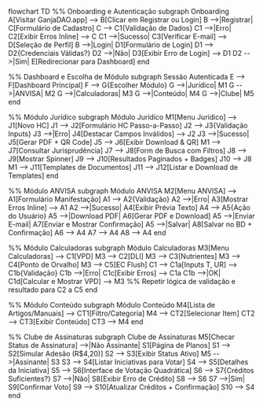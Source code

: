 flowchart TD
  %% Onboarding e Autenticação
  subgraph Onboarding
    A[Visitar GanjaDAO.app] --> B[Clicar em Registrar ou Login]
    B -->|Registrar| C[Formulário de Cadastro]
    C --> C1{Validação de Dados}
    C1 -->|Erro| C2[Exibir Erros Inline] --> C
    C1 -->|Sucesso| C3[Verificar E-mail] --> D[Seleção de Perfil]
    B -->|Login| D1[Formulário de Login]
    D1 --> D2{Credenciais Válidas?}
    D2 -->|Não| D3[Exibir Erro de Login] --> D1
    D2 -->|Sim| E[Redirecionar para Dashboard]
  end

  %% Dashboard e Escolha de Módulo
  subgraph Sessão Autenticada
    E --> F[Dashboard Principal]
    F --> G{Escolher Módulo}
    G -->|Jurídico| M1
    G -->|ANVISA| M2
    G -->|Calculadoras| M3
    G -->|Conteúdo| M4
    G -->|Clube| M5
  end

  %% Módulo Jurídico
  subgraph Módulo Jurídico
    M1[Menu Jurídico] --> J1[Novo HC]
    J1 --> J2[Formulário HC Passo-a-Passo]
    J2 --> J3{Validação Inputs}
    J3 -->|Erro| J4[Destacar Campos Inválidos] --> J2
    J3 -->|Sucesso| J5[Gerar PDF + QR Code]
    J5 --> J6[Exibir Download & QR]
    M1 --> J7[Consultar Jurisprudência]
    J7 --> J8[Form de Busca com Filtros]
    J8 --> J9[Mostrar Spinner]
    J9 --> J10[Resultados Paginados + Badges]
    J10 --> J8
    M1 --> J11[Templates de Documentos]
    J11 --> J12[Listar e Download de Templates]
  end

  %% Módulo ANVISA
  subgraph Módulo ANVISA
    M2[Menu ANVISA] --> A1[Formulário Manifestação]
    A1 --> A2{Validação}
    A2 -->|Erro| A3[Mostrar Erros Inline] --> A1
    A2 -->|Sucesso| A4[Exibir Prévia Texto]
    A4 --> A5{Ação do Usuário}
    A5 -->|Download PDF| A6[Gerar PDF e Download]
    A5 -->|Enviar E-mail| A7[Enviar e Mostrar Confirmação]
    A5 -->|Salvar| A8[Salvar no BD + Confirmação]
    A6 --> A4
    A7 --> A4
    A8 --> A4
  end

  %% Módulo Calculadoras
  subgraph Módulo Calculadoras
    M3[Menu Calculadoras] --> C1[VPD]
    M3 --> C2[DLI]
    M3 --> C3[Nutrientes]
    M3 --> C4[Ponto de Orvalho]
    M3 --> C5[EC Flush]
    C1 --> C1a[Inputs T, UR] --> C1b{Validação}
    C1b -->|Erro| C1c[Exibir Erros] --> C1a
    C1b -->|OK| C1d[Calcular e Mostrar VPD] --> M3
    %% Repetir lógica de validação e resultado para C2 a C5
  end

  %% Módulo Conteúdo
  subgraph Módulo Conteúdo
    M4[Lista de Artigos/Manuais] --> CT1[Filtro/Categoria]
    M4 --> CT2[Selecionar Item]
    CT2 --> CT3[Exibir Conteúdo]
    CT3 --> M4
  end

  %% Clube de Assinaturas
  subgraph Clube de Assinaturas
    M5[Checar Status de Assinatura] -->|Não Assinante| S1[Página de Planos]
    S1 --> S2[Simular Adesão (R$4,20)]
    S2 --> S3[Exibir Status Ativo]
    M5 -->|Assinante| S3
    S3 --> S4[Listar Iniciativas para Votar]
    S4 --> S5[Detalhes da Iniciativa]
    S5 --> S6[Interface de Votação Quadrática]
    S6 --> S7{Créditos Suficientes?}
    S7 -->|Não| S8[Exibir Erro de Crédito]
    S8 --> S6
    S7 -->|Sim| S9[Confirmar Voto]
    S9 --> S10[Atualizar Créditos + Confirmação]
    S10 --> S4
  end
